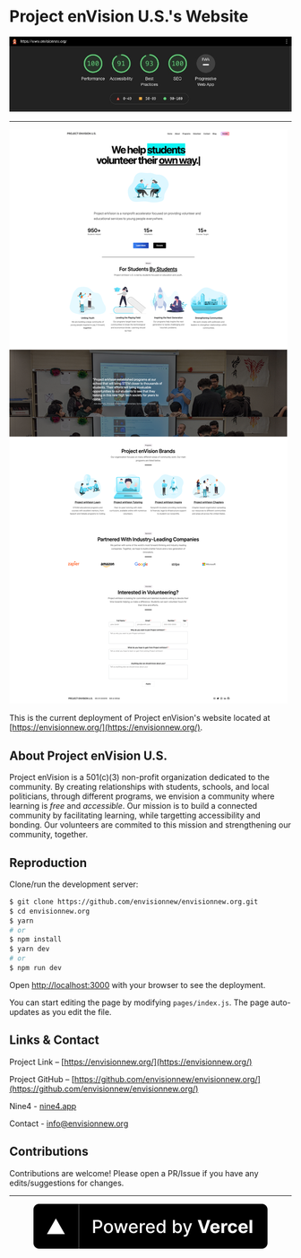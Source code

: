 # Project enVision U.S.'s Website

<img src="./screenshots/lighthouse.jpg" />

---

<img src="./screenshots/home.png" />

This is the current deployment of Project enVision's website located at [https://envisionnew.org/](https://envisionnew.org/).

## About Project enVision U.S.

Project enVision is a 501(c)(3) non-profit organization dedicated to the community. By creating relationships with students, schools, and local politicians, through different programs, we envision a community where learning is _free_ and _accessible_. Our mission is to build a connected community by facilitating learning, while targetting accessibility and bonding. Our volunteers are commited to this mission and strengthening our community, together.

## Reproduction

Clone/run the development server:

```bash
$ git clone https://github.com/envisionnew/envisionnew.org.git
$ cd envisionnew.org
$ yarn
# or
$ npm install
$ yarn dev
# or
$ npm run dev
```

Open [http://localhost:3000](http://localhost:3000) with your browser to see the deployment.

You can start editing the page by modifying `pages/index.js`. The page auto-updates as you edit the file.

## Links & Contact

Project Link – [https://envisionnew.org/](https://envisionnew.org/)

Project GitHub – [https://github.com/envisionnew/envisionnew.org/](https://github.com/envisionnew/envisionnew.org/)

Nine4 - [nine4.app](https://nine4.app/)

Contact - [info@envisionnew.org](mailto:info@envisionnew.org)

## Contributions

Contributions are welcome! Please open a PR/Issue if you have any edits/suggestions for changes.

---

<p align="center">
  <img src="./screenshots/powered-by-vercel.svg" />
</p>
